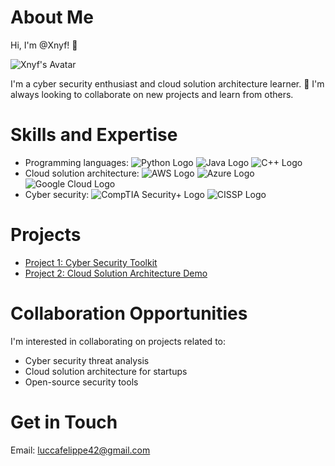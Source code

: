 # About Me
Hi, I'm @Xnyf! 👋

![Xnyf's Avatar](https://avatars.githubusercontent.com/u/149964631?s=400&u=b4c7d9dbfb59aa60ae634d17b50d02e86311d93f&v=4) <!-- Replace with your GitHub avatar URL -->

I'm a cyber security enthusiast and cloud solution architecture learner. 🌱 I'm always looking to collaborate on new projects and learn from others.

# Skills and Expertise
* Programming languages: ![Python Logo](https://img.shields.io/badge/Python-3776AB?style=for-the-badge&logo=python&logoColor=white) ![Java Logo](https://img.shields.io/badge/Java-ED8B00?style=for-the-badge&logo=java&logoColor=white) ![C++ Logo](https://img.shields.io/badge/C++-00599C?style=for-the-badge&logo=c%2b%2b&logoColor=white)
* Cloud solution architecture: ![AWS Logo](https://img.shields.io/badge/AWS-232F3E?style=for-the-badge&logo=amazon-aws&logoColor=white) ![Azure Logo](https://img.shields.io/badge/Azure-0078D4?style=for-the-badge&logo=microsoft-azure&logoColor=white) ![Google Cloud Logo](https://img.shields.io/badge/Google%20Cloud-4285F4?style=for-the-badge&logo=google-cloud&logoColor=white)
* Cyber security: ![CompTIA Security+ Logo](https://img.shields.io/badge/CompTIA%20Security+-005C9C?style=for-the-badge&logo=comptia-security%2b&logoColor=white) ![CISSP Logo](https://img.shields.io/badge/CISSP-00698F?style=for-the-badge&logo=cissp&logoColor=white)

# Projects
* [Project 1: Cyber Security Toolkit](https://github.com/Xnyf/cyber-security-toolkit)
* [Project 2: Cloud Solution Architecture Demo](https://github.com/Xnyf/cloud-solution-architecture-demo)

# Collaboration Opportunities
I'm interested in collaborating on projects related to:

* Cyber security threat analysis
* Cloud solution architecture for startups
* Open-source security tools

# Get in Touch
Email: [luccafelippe42@gmail.com](mailto:luccafelippe42@gmail.com)
